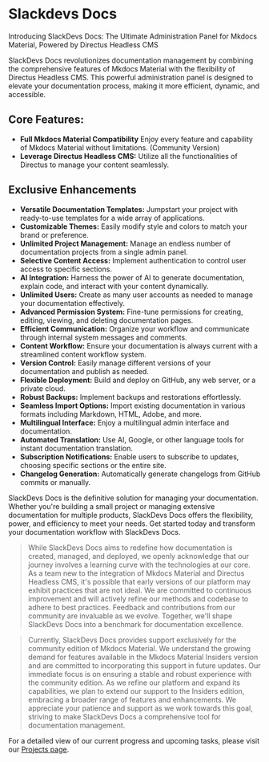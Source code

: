 # Slackdevs Docs
Introducing SlackDevs Docs: The Ultimate Administration Panel for Mkdocs Material, Powered by Directus Headless CMS

SlackDevs Docs revolutionizes documentation management by combining the comprehensive features of Mkdocs Material with the flexibility of Directus Headless CMS. This powerful administration panel is designed to elevate your documentation process, making it more efficient, dynamic, and accessible. 

## **Core Features:**

- **Full Mkdocs Material Compatibility** Enjoy every feature and capability of Mkdocs Material without limitations. (Community Version)
- **Leverage Directus Headless CMS:** Utilize all the functionalities of Directus to manage your content seamlessly.
  
## **Exclusive Enhancements**
- **Versatile Documentation Templates:** Jumpstart your project with ready-to-use templates for a wide array of applications.
- **Customizable Themes:** Easily modify style and colors to match your brand or preference.
- **Unlimited Project Management:** Manage an endless number of documentation projects from a single admin panel.
- **Selective Content Access:** Implement authentication to control user access to specific sections.
- **AI Integration:** Harness the power of AI to generate documentation, explain code, and interact with your content dynamically.
- **Unlimited Users:** Create as many user accounts as needed to manage your documentation effectively.
- **Advanced Permission System:** Fine-tune permissions for creating, editing, viewing, and deleting documentation pages.
- **Efficient Communication:** Organize your workflow and communicate through internal system messages and comments.
- **Content Workflow:** Ensure your documentation is always current with a streamlined content workflow system.
- **Version Control:** Easily manage different versions of your documentation and publish as needed.
- **Flexible Deployment:** Build and deploy on GitHub, any web server, or a private cloud.
- **Robust Backups:** Implement backups and restorations effortlessly.
- **Seamless Import Options:** Import existing documentation in various formats including Markdown, HTML, Adobe, and more.
- **Multilingual Interface:** Enjoy a multilingual admin interface and documentation.
- **Automated Translation:** Use AI, Google, or other language tools for instant documentation translation.
- **Subscription Notifications:** Enable users to subscribe to updates, choosing specific sections or the entire site.
- **Changelog Generation:** Automatically generate changelogs from GitHub commits or manually.

SlackDevs Docs is the definitive solution for managing your documentation. Whether you're building a small project or managing extensive documentation for multiple products, SlackDevs Docs offers the flexibility, power, and efficiency to meet your needs. Get started today and transform your documentation workflow with SlackDevs Docs.


> While SlackDevs Docs aims to redefine how documentation is created, managed, and deployed, we openly acknowledge that our journey involves a learning curve with the technologies at our core. As a team new to the integration of Mkdocs Material and Directus Headless CMS, it's possible that early versions of our platform may exhibit practices that are not ideal. We are committed to continuous improvement and will actively refine our methods and codebase to adhere to best practices. Feedback and contributions from our community are invaluable as we evolve. Together, we'll shape SlackDevs Docs into a benchmark for documentation excellence.

> Currently, SlackDevs Docs provides support exclusively for the community edition of Mkdocs Material. We understand the growing demand for features available in the Mkdocs Material Insiders version and are committed to incorporating this support in future updates. Our immediate focus is on ensuring a stable and robust experience with the community edition. As we refine our platform and expand its capabilities, we plan to extend our support to the Insiders edition, embracing a broader range of features and enhancements. We appreciate your patience and support as we work towards this goal, striving to make SlackDevs Docs a comprehensive tool for documentation management.


For a detailed view of our current progress and upcoming tasks, please visit our [Projects page](https://github.com/orgs/slackdevs/projects/2/views/1).


